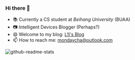 ### Hi there 👋

<!--
**MondayCha/MondayCha** is a ✨ _special_ ✨ repository because its `README.md` (this file) appears on your GitHub profile.

Here are some ideas to get you started:

- 🔭 I’m currently working on ...
- 🌱 I’m currently learning ...
- 👯 I’m looking to collaborate on ...
- 🤔 I’m looking for help with ...
- 💬 Ask me about ...
- 📫 How to reach me: ...
- 😄 Pronouns: ...
- ⚡ Fun fact: ...
-->

- 📚 Currently a CS student at *Beihang University* (BUAA)
- 📷 Intelligent Devices Blogger (Perhaps?)
- 😄 Welcome to my blog: [L1l's Blog](https://mondaycha.github.io/)
- 📫 How to reach me: [mondaycha@outlook.com](mailto:mondaycha@outlook.com)


![github-readme-stats](https://github-readme-stats.vercel.app/api?username=MondayCha&count_private=true&hide=issues,contribs&show_icons=true)
